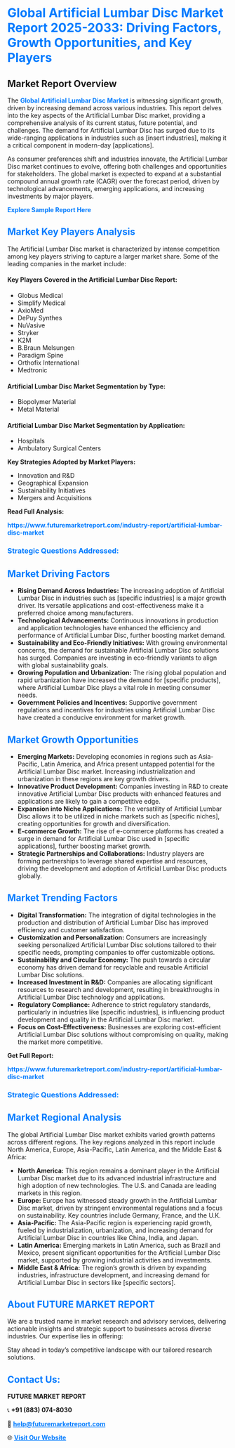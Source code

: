 <h1 style="color: #007BFF;">Global Artificial Lumbar Disc Market Report 2025-2033: Driving Factors, Growth Opportunities, and Key Players</h1>

<section id="overview">
<h2>Market Report Overview</h2>
<p>The <a href="https://www.futuremarketreport.com/industry-report/artificial-lumbar-disc-market" style="color: #007BFF; text-decoration: none;"><strong>Global Artificial Lumbar Disc Market</strong></a> is witnessing significant growth, driven by increasing demand across various industries. This report delves into the key aspects of the Artificial Lumbar Disc market, providing a comprehensive analysis of its current status, future potential, and challenges. The demand for Artificial Lumbar Disc has surged due to its wide-ranging applications in industries such as [insert industries], making it a critical component in modern-day [applications].</p>
<p>As consumer preferences shift and industries innovate, the Artificial Lumbar Disc market continues to evolve, offering both challenges and opportunities for stakeholders. The global market is expected to expand at a substantial compound annual growth rate (CAGR) over the forecast period, driven by technological advancements, emerging applications, and increasing investments by major players.</p>
</section>

<section id="overview">
<p><a href="https://www.futuremarketreport.com/request-sample/reportId=64388" style="color: #007BFF; text-decoration: none;"><strong>Explore Sample Report Here</strong></a></p>
</section>

<section id="key-players">
<h2 style="color: #007BFF;">Market Key Players Analysis</h2>
<p>The Artificial Lumbar Disc market is characterized by intense competition among key players striving to capture a larger market share. Some of the leading companies in the market include:</p>
<h4>Key Players Covered in the Artificial Lumbar Disc Report:</h4>
<ul><li>Globus Medical</li><li>Simplify Medical</li><li>AxioMed</li><li>DePuy Synthes</li><li>NuVasive</li><li>Stryker</li><li>K2M</li><li>B.Braun Melsungen</li><li>Paradigm Spine</li><li>Orthofix International</li><li>Medtronic</li></ul>
<h4>Artificial Lumbar Disc Market Segmentation by Type:</h4>
<ul><li>Biopolymer Material</li><li>Metal Material</li></ul>

<h4>Artificial Lumbar Disc Market Segmentation by Application:</h4>
<ul><li>Hospitals</li><li>Ambulatory Surgical Centers</li></ul>
<p><strong>Key Strategies Adopted by Market Players:</strong></p>
<ul>
<li>Innovation and R&D</li>
<li>Geographical Expansion</li>
<li>Sustainability Initiatives</li>
<li>Mergers and Acquisitions</li>
</ul>
</section>

<section>
<p><strong>Read Full Analysis: </strong></p><a href="https://www.futuremarketreport.com/industry-report/artificial-lumbar-disc-market" style="color: #007BFF; text-decoration: none;"><strong>https://www.futuremarketreport.com/industry-report/artificial-lumbar-disc-market</strong></a>
<h3 style="color: #007BFF;">Strategic Questions Addressed:</h3>
</section>

<section id="driving-factors">
<h2 style="color: #007BFF;">Market Driving Factors</h2>
<ul>
<li><strong>Rising Demand Across Industries:</strong> The increasing adoption of Artificial Lumbar Disc in industries such as [specific industries] is a major growth driver. Its versatile applications and cost-effectiveness make it a preferred choice among manufacturers.</li>
<li><strong>Technological Advancements:</strong> Continuous innovations in production and application technologies have enhanced the efficiency and performance of Artificial Lumbar Disc, further boosting market demand.</li>
<li><strong>Sustainability and Eco-Friendly Initiatives:</strong> With growing environmental concerns, the demand for sustainable Artificial Lumbar Disc solutions has surged. Companies are investing in eco-friendly variants to align with global sustainability goals.</li>
<li><strong>Growing Population and Urbanization:</strong> The rising global population and rapid urbanization have increased the demand for [specific products], where Artificial Lumbar Disc plays a vital role in meeting consumer needs.</li>
<li><strong>Government Policies and Incentives:</strong> Supportive government regulations and incentives for industries using Artificial Lumbar Disc have created a conducive environment for market growth.</li>
</ul>
</section>

<section id="growth-opportunities">
<h2 style="color: #007BFF;">Market Growth Opportunities</h2>
<ul>
<li><strong>Emerging Markets:</strong> Developing economies in regions such as Asia-Pacific, Latin America, and Africa present untapped potential for the Artificial Lumbar Disc market. Increasing industrialization and urbanization in these regions are key growth drivers.</li>
<li><strong>Innovative Product Development:</strong> Companies investing in R&D to create innovative Artificial Lumbar Disc products with enhanced features and applications are likely to gain a competitive edge.</li>
<li><strong>Expansion into Niche Applications:</strong> The versatility of Artificial Lumbar Disc allows it to be utilized in niche markets such as [specific niches], creating opportunities for growth and diversification.</li>
<li><strong>E-commerce Growth:</strong> The rise of e-commerce platforms has created a surge in demand for Artificial Lumbar Disc used in [specific applications], further boosting market growth.</li>
<li><strong>Strategic Partnerships and Collaborations:</strong> Industry players are forming partnerships to leverage shared expertise and resources, driving the development and adoption of Artificial Lumbar Disc products globally.</li>
</ul>
</section>

<section id="trending-factors">
<h2 style="color: #007BFF;">Market Trending Factors</h2>
<ul>
<li><strong>Digital Transformation:</strong> The integration of digital technologies in the production and distribution of Artificial Lumbar Disc has improved efficiency and customer satisfaction.</li>
<li><strong>Customization and Personalization:</strong> Consumers are increasingly seeking personalized Artificial Lumbar Disc solutions tailored to their specific needs, prompting companies to offer customizable options.</li>
<li><strong>Sustainability and Circular Economy:</strong> The push towards a circular economy has driven demand for recyclable and reusable Artificial Lumbar Disc solutions.</li>
<li><strong>Increased Investment in R&D:</strong> Companies are allocating significant resources to research and development, resulting in breakthroughs in Artificial Lumbar Disc technology and applications.</li>
<li><strong>Regulatory Compliance:</strong> Adherence to strict regulatory standards, particularly in industries like [specific industries], is influencing product development and quality in the Artificial Lumbar Disc market.</li>
<li><strong>Focus on Cost-Effectiveness:</strong> Businesses are exploring cost-efficient Artificial Lumbar Disc solutions without compromising on quality, making the market more competitive.</li>
</ul>
</section>

<section>
<p><strong>Get Full Report: </strong></p><a href="https://www.futuremarketreport.com/industry-report/artificial-lumbar-disc-market" style="color: #007BFF; text-decoration: none;"><strong>https://www.futuremarketreport.com/industry-report/artificial-lumbar-disc-market</strong></a>
<h3 style="color: #007BFF;">Strategic Questions Addressed:</h3>
</section>


<section id="regional-analysis">
<h2 style="color: #007BFF;">Market Regional Analysis</h2>
<p>The global Artificial Lumbar Disc market exhibits varied growth patterns across different regions. The key regions analyzed in this report include North America, Europe, Asia-Pacific, Latin America, and the Middle East & Africa:</p>
<ul>
<li><strong>North America:</strong> This region remains a dominant player in the Artificial Lumbar Disc market due to its advanced industrial infrastructure and high adoption of new technologies. The U.S. and Canada are leading markets in this region.</li>
<li><strong>Europe:</strong> Europe has witnessed steady growth in the Artificial Lumbar Disc market, driven by stringent environmental regulations and a focus on sustainability. Key countries include Germany, France, and the U.K.</li>
<li><strong>Asia-Pacific:</strong> The Asia-Pacific region is experiencing rapid growth, fueled by industrialization, urbanization, and increasing demand for Artificial Lumbar Disc in countries like China, India, and Japan.</li>
<li><strong>Latin America:</strong> Emerging markets in Latin America, such as Brazil and Mexico, present significant opportunities for the Artificial Lumbar Disc market, supported by growing industrial activities and investments.</li>
<li><strong>Middle East & Africa:</strong> The region’s growth is driven by expanding industries, infrastructure development, and increasing demand for Artificial Lumbar Disc in sectors like [specific sectors].</li>
</ul>
</section>

<footer>
<h2 style="color: #007BFF;">About FUTURE MARKET REPORT</h2>
<p>We are a trusted name in market research and advisory services, delivering actionable insights and strategic support to businesses across diverse industries. Our expertise lies in offering:</p>

<p>Stay ahead in today’s competitive landscape with our tailored research solutions.</p>

<h2 style="color: #007BFF;">Contact Us:</h2>
<p><strong>FUTURE MARKET REPORT</strong></p>
<p>📞 <strong>+91 (883) 074-8030</strong></p>
<p>📧 <strong><a href="mailto:help@futuremarketreport.com" style="color: #007BFF;">help@futuremarketreport.com</a></strong></p>
<p>🌐 <strong><a href="https://www.futuremarketreport.com/" style="color: #007BFF;">Visit Our Website</a></strong></p>
</footer>